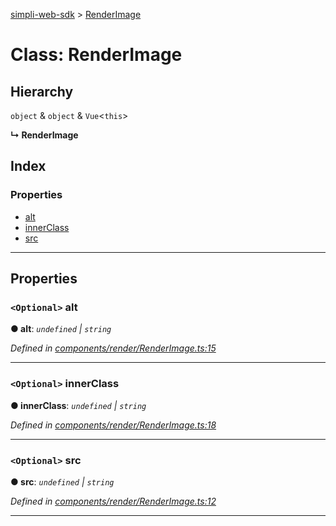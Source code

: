 [simpli-web-sdk](../README.md) > [RenderImage](../classes/renderimage.md)

# Class: RenderImage

## Hierarchy

 `object` & `object` & `Vue`<`this`>

**↳ RenderImage**

## Index

### Properties

* [alt](renderimage.md#alt)
* [innerClass](renderimage.md#innerclass)
* [src](renderimage.md#src)

---

## Properties

<a id="alt"></a>

### `<Optional>` alt

**● alt**: *`undefined` \| `string`*

*Defined in [components/render/RenderImage.ts:15](https://github.com/simplitech/simpli-web-sdk/blob/2a29ffa/src/components/render/RenderImage.ts#L15)*

___
<a id="innerclass"></a>

### `<Optional>` innerClass

**● innerClass**: *`undefined` \| `string`*

*Defined in [components/render/RenderImage.ts:18](https://github.com/simplitech/simpli-web-sdk/blob/2a29ffa/src/components/render/RenderImage.ts#L18)*

___
<a id="src"></a>

### `<Optional>` src

**● src**: *`undefined` \| `string`*

*Defined in [components/render/RenderImage.ts:12](https://github.com/simplitech/simpli-web-sdk/blob/2a29ffa/src/components/render/RenderImage.ts#L12)*

___

